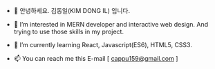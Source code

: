 - 👋 안녕하세요. 김동일(KIM DONG IL) 입니다.

- 👀 I’m interested in MERN developer and interactive web design.
     And trying to use those skills in my project.

- 🌱 I’m currently learning React, Javascript(ES6), HTML5, CSS3.

- 📫 You can reach me this E-mail [ cappu159@gmail.com ]

<!---
DIdaniel/DIdaniel is a ✨ special ✨ repository because its `README.md` (this file) appears on your GitHub profile.
You can click the Preview link to take a look at your changes.
--->
